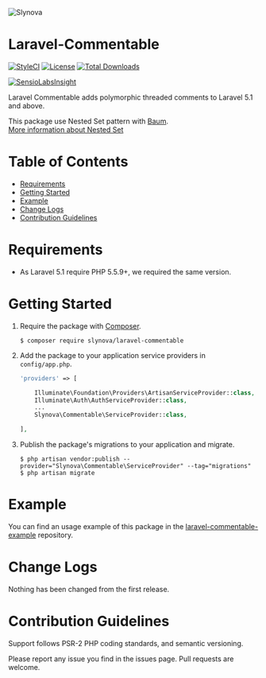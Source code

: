 ![Slynova](https://cloud.githubusercontent.com/assets/2793951/8206037/35841f80-14f6-11e5-8538-b378cd632d28.png)

# Laravel-Commentable

[![StyleCI](https://styleci.io/repos/45703619/shield)](https://styleci.io/repos/45703619)
[![License](https://img.shields.io/badge/license-MIT-brightgreen.svg?style=flat-square)](https://tldrlegal.com/license/mit-license)
[![Total Downloads](https://img.shields.io/packagist/dt/slynova/laravel-commentable.svg?style=flat-square)](https://packagist.org/packages/slynova/laravel-commentable)

[![SensioLabsInsight](https://insight.sensiolabs.com/projects/8d9f7ba6-6801-486f-aa04-570855860d57/big.png)](https://insight.sensiolabs.com/projects/8d9f7ba6-6801-486f-aa04-570855860d57)

Laravel Commentable adds polymorphic threaded comments to Laravel 5.1 and above.

This package use Nested Set pattern with [Baum](https://github.com/etrepat/baum).<br>
[More information about Nested Set](http://en.wikipedia.org/wiki/Nested_set_model)

# Table of Contents

* [Requirements](#requirements)
* [Getting Started](#getting-started)
* [Example](#example)
* [Change Logs](#change-logs)
* [Contribution Guidelines](#contribution-guidelines)

# <a name="requirements"></a>Requirements

* As Laravel 5.1 require PHP 5.5.9+, we required the same version.

# <a name="getting-started"></a>Getting Started

1. Require the package with [Composer](https://getcomposer.org).
    ```shell
    $ composer require slynova/laravel-commentable
    ```

2. Add the package to your application service providers in `config/app.php`.
    ```php
    'providers' => [

        Illuminate\Foundation\Providers\ArtisanServiceProvider::class,
        Illuminate\Auth\AuthServiceProvider::class,
        ...
        Slynova\Commentable\ServiceProvider::class,

    ],
    ```

3. Publish the package's migrations to your application and migrate.
    ```shell
    $ php artisan vendor:publish --provider="Slynova\Commentable\ServiceProvider" --tag="migrations"
    $ php artisan migrate
    ```

# <a name="example"></a>Example

You can find an usage example of this package in the [laravel-commentable-example](https://github.com/Slynova-Org/laravel-commentable-example) repository.

# <a name="change-logs"></a>Change Logs

Nothing has been changed from the first release.

# <a name="contribution-guidelines"></a>Contribution Guidelines

Support follows PSR-2 PHP coding standards, and semantic versioning.

Please report any issue you find in the issues page.
Pull requests are welcome.

